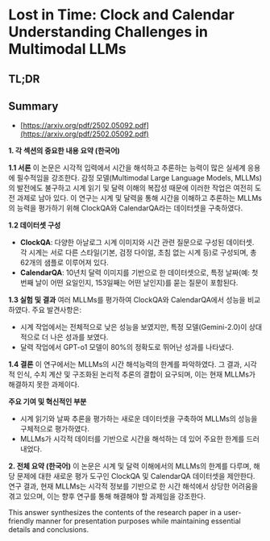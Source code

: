 # Lost in Time: Clock and Calendar Understanding Challenges in Multimodal LLMs
## TL;DR
## Summary
- [https://arxiv.org/pdf/2502.05092.pdf](https://arxiv.org/pdf/2502.05092.pdf)

**1. 각 섹션의 중요한 내용 요약 (한국어)**

**1.1 서론**
이 논문은 시각적 입력에서 시간을 해석하고 추론하는 능력이 많은 실세계 응용에 필수적임을 강조한다. 감정 모델(Multimodal Large Language Models, MLLMs)의 발전에도 불구하고 시계 읽기 및 달력 이해의 복잡성 때문에 이러한 작업은 여전히 도전 과제로 남아 있다. 이 연구는 시계 및 달력을 통해 시간을 이해하고 추론하는 MLLMs의 능력을 평가하기 위해 ClockQA와 CalendarQA라는 데이터셋을 구축하였다.

**1.2 데이터셋 구성**
- **ClockQA**: 다양한 아날로그 시계 이미지와 시간 관련 질문으로 구성된 데이터셋. 각 시계는 서로 다른 스타일(기본, 검정 다이얼, 초침 없는 시계 등)로 구성되며, 총 62개의 샘플로 이루어져 있다.
- **CalendarQA**: 10년치 달력 이미지를 기반으로 한 데이터셋으로, 특정 날짜(예: 첫 번째 날이 어떤 요일인지, 153일째는 어떤 날인지)를 묻는 질문이 포함된다.

**1.3 실험 및 결과**
여러 MLLMs를 평가하여 ClockQA와 CalendarQA에서 성능을 비교하였다. 주요 발견사항은:
- 시계 작업에서는 전체적으로 낮은 성능을 보였지만, 특정 모델(Gemini-2.0)이 상대적으로 더 나은 성과를 보였다.
- 달력 작업에서 GPT-o1 모델이 80%의 정확도로 뛰어난 성과를 나타냈다. 

**1.4 결론**
이 연구에서는 MLLMs의 시간 해석능력의 한계를 파악하였다. 그 결과, 시각적 인식, 수치 계산 및 구조화된 논리적 추론의 결합이 요구되며, 이는 현재 MLLMs가 해결하지 못한 과제이다. 

**주요 기여 및 혁신적인 부분**
- 시계 읽기와 날짜 추론을 평가하는 새로운 데이터셋을 구축하여 MLLMs의 성능을 구체적으로 평가하였다.
- MLLMs가 시각적 데이터를 기반으로 시간을 해석하는 데 있어 주요한 한계를 드러내었다.

**2. 전체 요약 (한국어)**
이 논문은 시계 및 달력 이해에서의 MLLMs의 한계를 다루며, 해당 문제에 대한 새로운 평가 도구인 ClockQA 및 CalendarQA 데이터셋을 제안한다. 연구 결과, 현재 MLLMs는 시각적 정보를 기반으로 한 시간 해석에서 상당한 어려움을 겪고 있으며, 이는 향후 연구를 통해 해결해야 할 과제임을 강조한다. 

This answer synthesizes the contents of the research paper in a user-friendly manner for presentation purposes while maintaining essential details and conclusions.